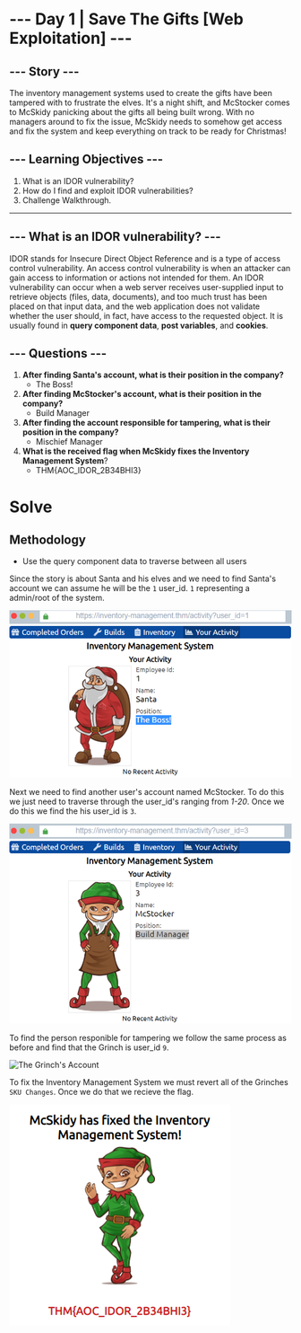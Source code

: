 # --- Day 1 | Save The Gifts [Web Exploitation] ---
## --- Story ---
The inventory management systems used to create the gifts have been tampered with to frustrate the elves. It's a night shift, and McStocker comes to McSkidy panicking about the gifts all being built wrong. With no managers around to fix the issue, McSkidy needs to somehow get access and fix the system and keep everything on track to be ready for Christmas!

## --- Learning Objectives ---
1. What is an IDOR vulnerability?
2. How do I find and exploit IDOR vulnerabilities?
3. Challenge Walkthrough.
   
---

## --- What is an IDOR vulnerability? ---
IDOR stands for Insecure Direct Object Reference and is a type of access control vulnerability. An access control vulnerability is when an attacker can gain access to information or actions not intended for them. An IDOR vulnerability can occur when a web server receives user-supplied input to retrieve objects (files, data, documents), and too much trust has been placed on that input data, and the web application does not validate whether the user should, in fact, have access to the requested object. It is usually found in **query component data**, **post variables**, and **cookies**.

## --- Questions --- 
1. **After finding Santa's account, what is their position in the company?**
    - The Boss!
2. **After finding McStocker's account, what is their position in the company?**
    - Build Manager
3. **After finding the account responsible for tampering, what is their position in the company?**
    - Mischief Manager
4. **What is the received flag when McSkidy fixes the Inventory Management System**?
    - THM{AOC_IDOR_2B34BHI3}


# Solve
## Methodology
- Use the query component data to traverse between all users

Since the story is about Santa and his elves and we need to find Santa's account we can assume he will be the `1` user_id. `1` representing a admin/root of the system. 

![Santa's Account](images/santa.PNG)

Next we need to find another user's account named McStocker. To do this we just need to traverse through the user_id's ranging from *1-20*. Once we do this we find the his user_id is `3`.

![McStocker's Account](images/mcstocker.PNG)

To find the person responible for tampering we follow the same process as before and find that the Grinch is user_id `9`.

![The Grinch's Account](/images/grinch.PNG)

To fix the Inventory Management System we must revert all of the Grinches `SKU Changes`. Once we do that we recieve the flag.

![McSkidy's Flag](images/mcskidy.PNG)